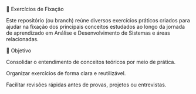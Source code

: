 
📘 Exercícios de Fixação

Este repositório (ou branch) reúne diversos exercícios práticos criados para ajudar na fixação dos principais conceitos estudados ao longo da jornada de aprendizado em Análise e Desenvolvimento de Sistemas e áreas relacionadas.

🎯 Objetivo

Consolidar o entendimento de conceitos teóricos por meio de prática.

Organizar exercícios de forma clara e reutilizável.

Facilitar revisões rápidas antes de provas, projetos ou entrevistas.
